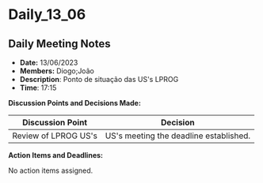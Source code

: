 # Daily_13_06

## Daily Meeting Notes

- **Date:** 13/06/2023
- **Members:** Diogo;João
- **Description**: Ponto de situação das US's LPROG
- **Time**: 17:15

**Discussion Points and Decisions Made:**

| Discussion Point         | Decision                               |
|--------------------------|----------------------------------------|
| Review of LPROG US's   	 | US's meeting the deadline established. |

**Action Items and Deadlines:**

No action items assigned.